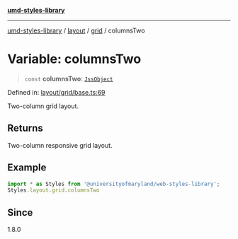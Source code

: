 [**umd-styles-library**](../../../../README.md)

***

[umd-styles-library](../../../../modules.md) / [layout](../../../README.md) / [grid](../README.md) / columnsTwo

# Variable: columnsTwo

> `const` **columnsTwo**: [`JssObject`](../../../../utilities/namespaces/transform/type-aliases/JssObject.md)

Defined in: [layout/grid/base.ts:69](https://github.com/UMD-Digital/design-system/blob/2d95010ba8e3e1595ebab66599330577b600c5fb/packages/styles/source/layout/grid/base.ts#L69)

Two-column grid layout.

## Returns

Two-column responsive grid layout.

## Example

```typescript
import * as Styles from '@universityofmaryland/web-styles-library';
Styles.layout.grid.columnsTwo
```

## Since

1.8.0
